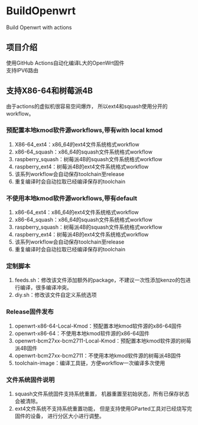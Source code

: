 # BuildOpenwrt
Build Openwrt with actions

## 项目介绍
使用GitHub Actions自动化编译L大的OpenWrt固件  
支持IPV6路由

## 支持X86-64和树莓派4B
由于actions的虚拟机很容易空间爆炸，
所以ext4和squash使用分开的workflow。

### 预配置本地kmod软件源workflows,带有with local kmod
1. X86-64_ext4：x86_64的ext4文件系统格式workflow
2. x86-64_squash：x86_64的squash文件系统格式workflow
3. raspberry_squash：树莓派4B的squash文件系统格式workflow
4. raspberry_ext4：树莓派4B的ext4文件系统格式workflow
5. 该系列workflow会自动保存toolchain至release
6. 重复编译时会自动拉取已经编译保存的toolchain

### 不使用本地kmod软件源workflows,带有default
1. x86-64_ext4：x86_64的ext4文件系统格式workflow
2. x86-64_squash：x86_64的squash文件系统格式workflow
3. raspberry_squash：树莓派4B的squash文件系统格式workflow
4. raspberry_ext4：树莓派4B的ext4文件系统格式workflow
5. 该系列workflow会自动保存toolchain至release
6. 重复编译时会自动拉取已经编译保存的toolchain

### 定制脚本
1. feeds.sh：修改该文件添加额外的package，不建议一次性添加kenzo的包进行编译，很多编译冲突。
2. diy.sh：修改该文件自定义系统选项

### Release固件发布
1. openwrt-x86-64-Local-Kmod：预配置本地kmod软件源的x86-64固件
2. openwrt-x86-64：不使用本地kmod软件源的x86-64固件
3. openwrt-bcm27xx-bcm2711-Local-Kmod：预配置本地kmod软件源的树莓派4B固件
4. openwrt-bcm27xx-bcm2711：不使用本地kmod软件源的树莓派4B固件
5. toolchain-image：编译工具链，方便workflow一次编译多次使用

### 文件系统固件说明
1. squash文件系统固件支持系统重置，
  机器重置至初始状态，所有已保存状态会被清除。
2. ext4文件系统不支持系统重置功能，
  但是支持使用GParted工具对已经烧写完固件的设备，
  进行分区大小进行调整。

